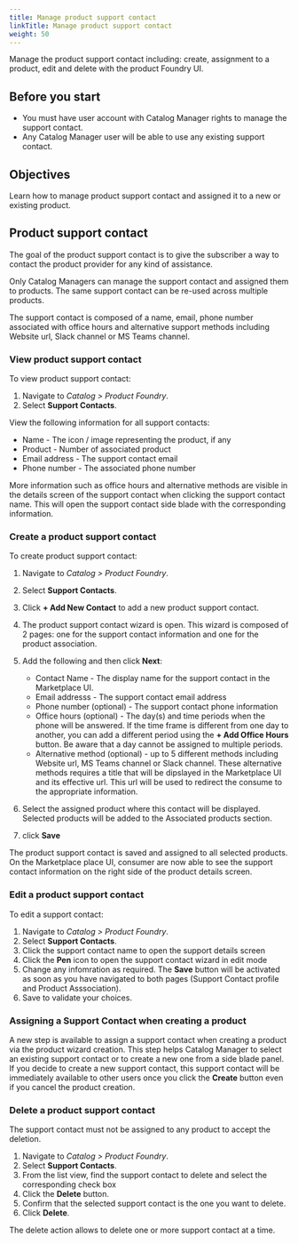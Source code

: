 ```yaml
---
title: Manage product support contact
linkTitle: Manage product support contact
weight: 50
---
```


Manage the product support contact including: create, assignment to a product, edit and delete with the product Foundry UI.

## Before you start

* You must have user account with Catalog Manager rights to manage the support contact.
* Any Catalog Manager user will be able to use any existing support contact.

## Objectives

Learn how to manage product support contact and assigned it to a new or existing product.

## Product support contact

The goal of the product support contact is to give the subscriber a way to contact the product provider for any kind of assistance.

Only Catalog Managers can manage the support contact and assigned them to products. The same support contact can be re-used across multiple products.

The support contact is composed of a name, email, phone number associated with office hours and alternative support methods including Website url, Slack channel or MS Teams channel.

### View product support contact

To view product support contact:

1. Navigate to *Catalog > Product Foundry*.
2. Select **Support Contacts**.

View the following information for all support contacts:

* Name - The icon / image representing the product, if any
* Product - Number of associated product
* Email address - The support contact email
* Phone number - The associated phone number

More information such as office hours and alternative methods are visible in the details screen of the support contact when clicking the support contact name. This will open the support contact side blade with the corresponding information.

### Create a product support contact

To create product support contact:

1. Navigate to *Catalog > Product Foundry*.
2. Select **Support Contacts**.
3. Click **+ Add New Contact** to add a new product support contact.
4. The product support contact wizard is open. This wizard is composed of 2 pages: one for the support contact information and one for the product association.
5. Add the following and then click **Next**:

    * Contact Name - The display name for the support contact in the Marketplace UI.
    * Email addresss - The support contact email address
    * Phone number (optional) - The support contact phone information
    * Office hours (optional) - The day(s) and time periods when the phone will be answered. If the time frame is different from one day to another, you can add a different period using the **+ Add Office Hours** button. Be aware that a day cannot be assigned to multiple periods.
    * Alternative method (optional) - up to 5 different methods including Website url, MS Teams channel or Slack channel. These alternative methods requires a title that will be dipslayed in the Marketplace UI and its effective url. This url will be used to redirect the consume to the appropriate information.

6. Select the assigned product where this contact will be displayed. Selected products will be added to the Associated products section.
7. click **Save**

The product support contact is saved and assigned to all selected products. On the Marketplace place UI, consumer are now able to see the support contact information on the right side of the product details screen.

### Edit a product support contact

To edit a support contact:

1. Navigate to *Catalog > Product Foundry*.
2. Select **Support Contacts**.
3. Click the support contact name to open the support details screen
4. Click the **Pen** icon to open the support contact wizard in edit mode
5. Change any infomration as required. The **Save** button will be activated as soon as you have navigated to both pages (Support Contact profile and Product Asssociation).
6. Save to validate your choices.

### Assigning a Support Contact when creating a product

A new step is available to assign a support contact when creating a product via the product wizard creation. This step helps Catalog Manager to select an existing support contact or to create a new one from a side blade panel. If you decide to create a new support contact, this support contact will be immediately available to other users once you click the **Create** button even if you cancel the product creation.

### Delete a product support contact

The support contact must not be assigned to any product to accept the deletion.

1. Navigate to *Catalog > Product Foundry*.
2. Select **Support Contacts**.
3. From the list view, find the support contact to delete and select the corresponding check box
4. Click the **Delete** button.
5. Confirm that the selected support contact is the one you want to delete.
6. Click **Delete**.

The delete action allows to delete one or more support contact at a time.